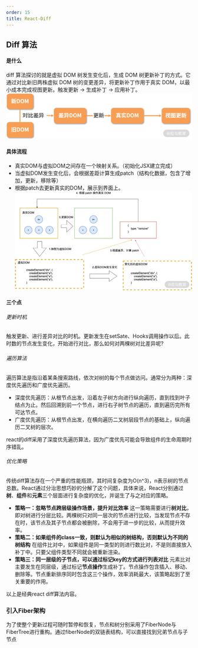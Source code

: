 ```yaml
---
order: 15
title: React-Diff
---
```


## Diff 算法
#### 是什么
diff 算法探讨的就是虚拟 DOM 树发生变化后，生成 DOM 树更新补丁的方式。它通过对比新旧两株虚拟 DOM 树的变更差异，将更新补丁作用于真实 DOM，以最小成本完成视图更新。触发更新 → 生成补丁 → 应用补丁。
![Image text](../image/diff-0.png)  
#### 具体流程
- 真实DOM与虚拟DOM之间存在一个映射关系。（初始化JSX建立完成）
- 当虚拟DOM发生变化后，会根据差距计算生成patch（结构化数据，包含了增加，更新，移除等）
- 根据patch去更新真实的DOM，展示到界面上。
![Image text](../image/diff-1.png)  

#### 三个点
###### 更新时机
触发更新、进行差异对比的时机。更新发生在setSate、Hooks调用操作以后。此时数的节点发生变化，开始进行对比，那么如何对两棵树对比差异呢?
###### 遍历算法
遍历算法是指沿着某条搜索路线，依次对树的每个节点做访问。通常分为两种：深度优先遍历和广度优先遍历。
- 深度优先遍历：从根节点出发，沿着左子树方向进行纵向遍历，直到找到叶子结点为止。然后回溯到前一个节点，进行右子树节点的遍历，直到遍历完所有可达节点。
- 广度优先遍历：从根节点出发，在横向遍历二叉树层段节点的基础上，纵向遍历二叉树的层次。  

react的diff采用了深度优先遍历算法，因为广度优先可能会导致组件的生命周期时序错乱。
###### 优化策略
传统diff算法存在一个严重的性能瓶颈，其时间复杂度为O(n^3)，n表示树的节点总数。React通过分治思想巧妙的分解了这个问题，具体来说，React分别通过<b>树</b>、<b>组件</b>和<b>元素</b>三个层面进行复杂度的优化，并诞生了与之对应的策略。
- <b>策略一：忽略节点跨层级操作场景，提升对比效率</b>
这一策略需要进行<b>树对比</b>，即对树进行分层比较。两棵树只对同一层次的节点进行比较，当发现节点不存在时，该节点及其子节点都会被删除，不会用于进一步的比较，从而提升效率。
- <b>策略二：如果组件的class一致，则默认为相似的树结构，否则默认为不同的树结构</b>
在组件比对中，如果组件是同一类型的则进行数比对，不是则直接放入补丁中。只要父组件类型不同就会被重新渲染。
- <b>策略三：同一层级的子节点，可以通过标记key的方式进行列表对比</b>
元素比对主要发生在同层级，通过标记<b>节点操作</b>生成补丁。节点操作包含插入、移动、删除等。节点重新排序同时包含这三个操作，效率消耗最大，该策略起到了至关重要的作用。

以上是经典react diff算法内容。
### 引入Fiber架构
为了使整个更新过程可随时暂停和恢复，节点和树分别采用了FiberNode与FiberTree进行重构。通过fiberNode的双链表结构，可以直接找到兄弟节点与子节点